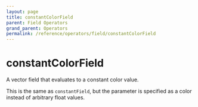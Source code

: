 ```yaml
---
layout: page
title: constantColorField
parent: Field Operators
grand_parent: Operators
permalink: /reference/operators/field/constantColorField
---
```


# constantColorField



A vector field that evaluates to a constant color value.

This is the same as `constantField`, but the parameter is specified as a color instead of arbitrary float values.
